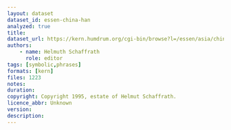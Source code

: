 ```yaml
---
layout: dataset
dataset_id: essen-china-han
analyzed: true
title: 
dataset_url: https://kern.humdrum.org/cgi-bin/browse?l=/essen/asia/china/han
authors: 
    - name: Helmuth Schaffrath
      role: editor
tags: [symbolic,phrases]
formats: [kern]
files: 1223
notes: 
duration: 
copyright: Copyright 1995, estate of Helmut Schaffrath.
licence_abbr: Unknown
version: 
description: 
---
```

